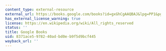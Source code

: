 ```yaml
---
content_type: external-resource
external_url: https://books.google.com/books?id=gxGhCgAAQBAJ&lpg=PP1&pg=PA1#v=onepage&q&f=false
has_external_license_warning: true
license: https://en.wikipedia.org/wiki/All_rights_reserved
status: ''
title: Google Books
uid: 8371ace5-9782-40ad-bd0e-b9f5d9bcf445
wayback_url: ''
---
```

